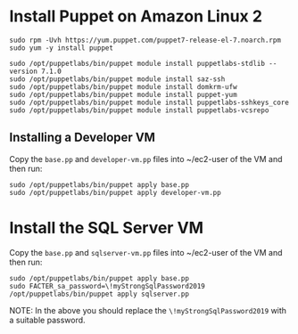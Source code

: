 # Install Puppet on Amazon Linux 2

```
sudo rpm -Uvh https://yum.puppet.com/puppet7-release-el-7.noarch.rpm
sudo yum -y install puppet

sudo /opt/puppetlabs/bin/puppet module install puppetlabs-stdlib --version 7.1.0
sudo /opt/puppetlabs/bin/puppet module install saz-ssh
sudo /opt/puppetlabs/bin/puppet module install domkrm-ufw
sudo /opt/puppetlabs/bin/puppet module install puppet-yum
sudo /opt/puppetlabs/bin/puppet module install puppetlabs-sshkeys_core
sudo /opt/puppetlabs/bin/puppet module install puppetlabs-vcsrepo
```

## Installing a Developer VM

Copy the `base.pp` and `developer-vm.pp` files into ~/ec2-user of the VM and then run:

```
sudo /opt/puppetlabs/bin/puppet apply base.pp
sudo /opt/puppetlabs/bin/puppet apply developer-vm.pp

```

# Install the SQL Server VM

Copy the `base.pp` and `sqlserver-vm.pp` files into ~/ec2-user of the VM and then run:

```
sudo /opt/puppetlabs/bin/puppet apply base.pp
sudo FACTER_sa_password=\!myStrongSqlPassword2019 /opt/puppetlabs/bin/puppet apply sqlserver.pp
```

NOTE: In the above you should replace the `\!myStrongSqlPassword2019` with a suitable password.

